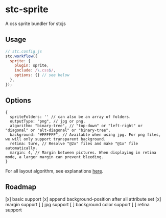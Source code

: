 # stc-sprite

A css sprite bundler for stcjs

## Usage

```js
// stc.config.js
stc.workflow({
  sprite: {
    plugin: sprite,
    include: /\.css$/,
    options: {} // see below
  },
});
```

## Options

```
{
  spriteFolders: '' // can also be an array of folders.
  outputType: "png", // jpg or png.
  algorithm: "binary-tree", // "top-down" or "left-right" or "diagonal" or "alt-diagonal" or "binary-tree".
  background: "#FFFFFF", // Available when using jpg. For png files, we will only support transparent background.
  retina: ture, // Resolve "@2x" files and make "@1x" file automatically.
  margin: 4, // Margin between pictures. When displaying in retina mode, a larger margin can prevent bleeding.
}
```

For all layout algorithm, see explanations [here](https://github.com/twolfson/layout#algorithms).

## Roadmap

[x] basic support
[x] append background-position after all attribute set
[x] margin support
[ ] jpg support
[ ] background color support
[ ] retina support
